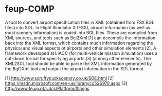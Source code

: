 # feup-COMP

A tool to convert airport specification files in XML (obtained from FSX BGL files) into
SDL. In Flight Simulator X (FSX), airport information (as well as most scenery
information) is coded into BGL files. These are compiled from XML sources, and tools
such as Bgl2Xml [1] can decompile the information back into the XML format, which
contains much information regarding the physical and visual aspects of airports and other
simulation elements [2].
A framework developed at LIACC (for multi-vehicle mission simulation) uses a cut-down
format for specifying airports [3] (among other elements). The XML2SDL tool should be
able to parse the XML information generated by the Bgl2Xml tool and output the airport
information in the SDL format.

[1] http://www.scruffyduckscenery.co.uk/SDE.html
[2] https://msdn.microsoft.com/en-us/library/cc526978.aspx
[3] http://www.fe.up.pt/~dcs/Platform/#langs
